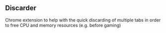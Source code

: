 ## Discarder

Chrome extension to help with the quick discarding of multiple tabs in order
to free CPU and memory resources (e.g. before gaming)

